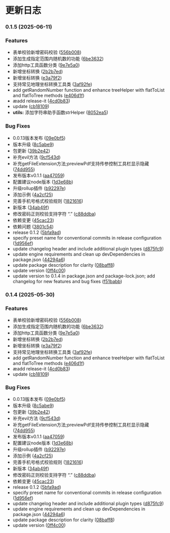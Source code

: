 # 更新日志

### 0.1.5 (2025-06-11)


### Features

*  表单校验新增密码校验 ([556b008](http://192.168.101.96:8090/pointcloud_frontend/basiclibrary/pcloud-utils/commit/556b008ff05fb474522b4b4d33c9a805d9222108))
* 添加生成指定范围内随机数的功能 ([6be3632](http://192.168.101.96:8090/pointcloud_frontend/basiclibrary/pcloud-utils/commit/6be363279cdd4aba645bcf14a948e1dfd532d189))
* 添加http工具函数分类 ([9e7e5a0](http://192.168.101.96:8090/pointcloud_frontend/basiclibrary/pcloud-utils/commit/9e7e5a05e6802a3542bc02d7dfa5266b123c963d))
* 新增坐标转换 ([2b2b7ed](http://192.168.101.96:8090/pointcloud_frontend/basiclibrary/pcloud-utils/commit/2b2b7ed417c3d5d0fdf2ec2d91985ae918b2c7d3))
* 新增坐标转换 ([e3a79f2](http://192.168.101.96:8090/pointcloud_frontend/basiclibrary/pcloud-utils/commit/e3a79f2e738572b1648d6e9390e193158082f8dd))
* 支持常见地理坐标转换工具类 ([3af92fe](http://192.168.101.96:8090/pointcloud_frontend/basiclibrary/pcloud-utils/commit/3af92fe66dfc91884ddc50abec33966d0866407e))
* add getRandomNumber function and enhance treeHelper with flatToList and flatToTree methods ([e406d1f](http://192.168.101.96:8090/pointcloud_frontend/basiclibrary/pcloud-utils/commit/e406d1f92fafdd6d7b540a462d3c49049b4bfe73))
* æadd release-it ([4cd0b83](http://192.168.101.96:8090/pointcloud_frontend/basiclibrary/pcloud-utils/commit/4cd0b836373d1c767bdf969b4cbcbf1c7b3a282d))
* update ([cb18109](http://192.168.101.96:8090/pointcloud_frontend/basiclibrary/pcloud-utils/commit/cb181097d09b468a78526252105de168845767fb))
* **utils:** 添加字符串助手函数strHelper ([8052ea5](http://192.168.101.96:8090/pointcloud_frontend/basiclibrary/pcloud-utils/commit/8052ea54497edffd5fe6f538f6861aa6811afb06))


### Bug Fixes

* 0.0.13版本发布 ([09e0bf5](http://192.168.101.96:8090/pointcloud_frontend/basiclibrary/pcloud-utils/commit/09e0bf567833aecbf6d4712570bb584d547d7147))
* 版本升级 ([8c5abe9](http://192.168.101.96:8090/pointcloud_frontend/basiclibrary/pcloud-utils/commit/8c5abe9959bcc2f124b55a15572c1e8319693685))
* 包更新 ([39b2e42](http://192.168.101.96:8090/pointcloud_frontend/basiclibrary/pcloud-utils/commit/39b2e42b47cb3eae0b58579319b667cde855846e))
* 补充evil方法 ([9cf543d](http://192.168.101.96:8090/pointcloud_frontend/basiclibrary/pcloud-utils/commit/9cf543d98b454fb6e941e3b2daa5ad2d885a9f4e))
* 补充getFileExtension方法;previewPdf支持传参控制工具栏显示隐藏 ([74dd955](http://192.168.101.96:8090/pointcloud_frontend/basiclibrary/pcloud-utils/commit/74dd9557e4258dc1903016f71bfe56d9e243cc12))
* 发布版本v0.1.1 ([aa47059](http://192.168.101.96:8090/pointcloud_frontend/basiclibrary/pcloud-utils/commit/aa47059d0a73ea02ac6a7be77c7fb27799676ee0))
* 配置建议node版本 ([1d3e68b](http://192.168.101.96:8090/pointcloud_frontend/basiclibrary/pcloud-utils/commit/1d3e68bca3fef652a05efcfe3549babb4f98233c))
* 升级rollup插件 ([b92297e](http://192.168.101.96:8090/pointcloud_frontend/basiclibrary/pcloud-utils/commit/b92297eba95d42acf3fe689f0dbae7e749bc0bd8))
* 添加示例 ([4a2cf25](http://192.168.101.96:8090/pointcloud_frontend/basiclibrary/pcloud-utils/commit/4a2cf25215140d0ebbaea5b8c0d7438c0247123a))
* 完善手机号格式校验规则 ([1821616](http://192.168.101.96:8090/pointcloud_frontend/basiclibrary/pcloud-utils/commit/1821616059ccca3d3da45318e26df26101824d5d))
* 新版本 ([34ab49f](http://192.168.101.96:8090/pointcloud_frontend/basiclibrary/pcloud-utils/commit/34ab49f80d516862d8ac5de3aedc6d2231ebb363))
* 修改密码正则校验支持字符 “.” ([c88ddba](http://192.168.101.96:8090/pointcloud_frontend/basiclibrary/pcloud-utils/commit/c88ddba101267380ff6b1f071cb0e2044bd839a6))
* 依赖变更 ([45cac23](http://192.168.101.96:8090/pointcloud_frontend/basiclibrary/pcloud-utils/commit/45cac23785d72fc383898815d43602be40bf310d))
* 依赖问题 ([3801c54](http://192.168.101.96:8090/pointcloud_frontend/basiclibrary/pcloud-utils/commit/3801c546359653dfbf21a2088b929d0a46262c07))
* release 0.1.2 ([5bfa9ad](http://192.168.101.96:8090/pointcloud_frontend/basiclibrary/pcloud-utils/commit/5bfa9ad2017c2eb5e8ddbea1b71cf409ff122eb5))
* specify preset name for conventional commits in release configuration ([1d956ef](http://192.168.101.96:8090/pointcloud_frontend/basiclibrary/pcloud-utils/commit/1d956ef0e7adbf32887295b361528a05fe43066f))
* update changelog header and include additional plugin types ([d875fc9](http://192.168.101.96:8090/pointcloud_frontend/basiclibrary/pcloud-utils/commit/d875fc97175f7219586173b3cf35434ab7dc9900))
* update engine requirements and clean up devDependencies in package.json ([44294a6](http://192.168.101.96:8090/pointcloud_frontend/basiclibrary/pcloud-utils/commit/44294a6f114d7c9358848351f545456809beae80))
* update package description for clarity ([08baff8](http://192.168.101.96:8090/pointcloud_frontend/basiclibrary/pcloud-utils/commit/08baff86d4c8ff0082412bc1ab14e0984771dd40))
* update version ([0ff4c00](http://192.168.101.96:8090/pointcloud_frontend/basiclibrary/pcloud-utils/commit/0ff4c002aa84fcd627c5c5efa0939032c7bc94f3))
* update version to 0.1.4 in package.json and package-lock.json; add changelog for new features and bug fixes ([f51babb](http://192.168.101.96:8090/pointcloud_frontend/basiclibrary/pcloud-utils/commit/f51babbab2214cfb15e3911010811313fb2302f7))

### 0.1.4 (2025-05-30)


### Features

*  表单校验新增密码校验 ([556b008](http://192.168.101.96:8090/pointcloud_frontend/basiclibrary/pcloud-utils/commit/556b008ff05fb474522b4b4d33c9a805d9222108))
* 添加生成指定范围内随机数的功能 ([6be3632](http://192.168.101.96:8090/pointcloud_frontend/basiclibrary/pcloud-utils/commit/6be363279cdd4aba645bcf14a948e1dfd532d189))
* 添加http工具函数分类 ([9e7e5a0](http://192.168.101.96:8090/pointcloud_frontend/basiclibrary/pcloud-utils/commit/9e7e5a05e6802a3542bc02d7dfa5266b123c963d))
* 新增坐标转换 ([2b2b7ed](http://192.168.101.96:8090/pointcloud_frontend/basiclibrary/pcloud-utils/commit/2b2b7ed417c3d5d0fdf2ec2d91985ae918b2c7d3))
* 新增坐标转换 ([e3a79f2](http://192.168.101.96:8090/pointcloud_frontend/basiclibrary/pcloud-utils/commit/e3a79f2e738572b1648d6e9390e193158082f8dd))
* 支持常见地理坐标转换工具类 ([3af92fe](http://192.168.101.96:8090/pointcloud_frontend/basiclibrary/pcloud-utils/commit/3af92fe66dfc91884ddc50abec33966d0866407e))
* add getRandomNumber function and enhance treeHelper with flatToList and flatToTree methods ([e406d1f](http://192.168.101.96:8090/pointcloud_frontend/basiclibrary/pcloud-utils/commit/e406d1f92fafdd6d7b540a462d3c49049b4bfe73))
* æadd release-it ([4cd0b83](http://192.168.101.96:8090/pointcloud_frontend/basiclibrary/pcloud-utils/commit/4cd0b836373d1c767bdf969b4cbcbf1c7b3a282d))
* update ([cb18109](http://192.168.101.96:8090/pointcloud_frontend/basiclibrary/pcloud-utils/commit/cb181097d09b468a78526252105de168845767fb))


### Bug Fixes

* 0.0.13版本发布 ([09e0bf5](http://192.168.101.96:8090/pointcloud_frontend/basiclibrary/pcloud-utils/commit/09e0bf567833aecbf6d4712570bb584d547d7147))
* 版本升级 ([8c5abe9](http://192.168.101.96:8090/pointcloud_frontend/basiclibrary/pcloud-utils/commit/8c5abe9959bcc2f124b55a15572c1e8319693685))
* 包更新 ([39b2e42](http://192.168.101.96:8090/pointcloud_frontend/basiclibrary/pcloud-utils/commit/39b2e42b47cb3eae0b58579319b667cde855846e))
* 补充evil方法 ([9cf543d](http://192.168.101.96:8090/pointcloud_frontend/basiclibrary/pcloud-utils/commit/9cf543d98b454fb6e941e3b2daa5ad2d885a9f4e))
* 补充getFileExtension方法;previewPdf支持传参控制工具栏显示隐藏 ([74dd955](http://192.168.101.96:8090/pointcloud_frontend/basiclibrary/pcloud-utils/commit/74dd9557e4258dc1903016f71bfe56d9e243cc12))
* 发布版本v0.1.1 ([aa47059](http://192.168.101.96:8090/pointcloud_frontend/basiclibrary/pcloud-utils/commit/aa47059d0a73ea02ac6a7be77c7fb27799676ee0))
* 配置建议node版本 ([1d3e68b](http://192.168.101.96:8090/pointcloud_frontend/basiclibrary/pcloud-utils/commit/1d3e68bca3fef652a05efcfe3549babb4f98233c))
* 升级rollup插件 ([b92297e](http://192.168.101.96:8090/pointcloud_frontend/basiclibrary/pcloud-utils/commit/b92297eba95d42acf3fe689f0dbae7e749bc0bd8))
* 添加示例 ([4a2cf25](http://192.168.101.96:8090/pointcloud_frontend/basiclibrary/pcloud-utils/commit/4a2cf25215140d0ebbaea5b8c0d7438c0247123a))
* 完善手机号格式校验规则 ([1821616](http://192.168.101.96:8090/pointcloud_frontend/basiclibrary/pcloud-utils/commit/1821616059ccca3d3da45318e26df26101824d5d))
* 新版本 ([34ab49f](http://192.168.101.96:8090/pointcloud_frontend/basiclibrary/pcloud-utils/commit/34ab49f80d516862d8ac5de3aedc6d2231ebb363))
* 修改密码正则校验支持字符 “.” ([c88ddba](http://192.168.101.96:8090/pointcloud_frontend/basiclibrary/pcloud-utils/commit/c88ddba101267380ff6b1f071cb0e2044bd839a6))
* 依赖变更 ([45cac23](http://192.168.101.96:8090/pointcloud_frontend/basiclibrary/pcloud-utils/commit/45cac23785d72fc383898815d43602be40bf310d))
* release 0.1.2 ([5bfa9ad](http://192.168.101.96:8090/pointcloud_frontend/basiclibrary/pcloud-utils/commit/5bfa9ad2017c2eb5e8ddbea1b71cf409ff122eb5))
* specify preset name for conventional commits in release configuration ([1d956ef](http://192.168.101.96:8090/pointcloud_frontend/basiclibrary/pcloud-utils/commit/1d956ef0e7adbf32887295b361528a05fe43066f))
* update changelog header and include additional plugin types ([d875fc9](http://192.168.101.96:8090/pointcloud_frontend/basiclibrary/pcloud-utils/commit/d875fc97175f7219586173b3cf35434ab7dc9900))
* update engine requirements and clean up devDependencies in package.json ([44294a6](http://192.168.101.96:8090/pointcloud_frontend/basiclibrary/pcloud-utils/commit/44294a6f114d7c9358848351f545456809beae80))
* update package description for clarity ([08baff8](http://192.168.101.96:8090/pointcloud_frontend/basiclibrary/pcloud-utils/commit/08baff86d4c8ff0082412bc1ab14e0984771dd40))
* update version ([0ff4c00](http://192.168.101.96:8090/pointcloud_frontend/basiclibrary/pcloud-utils/commit/0ff4c002aa84fcd627c5c5efa0939032c7bc94f3))